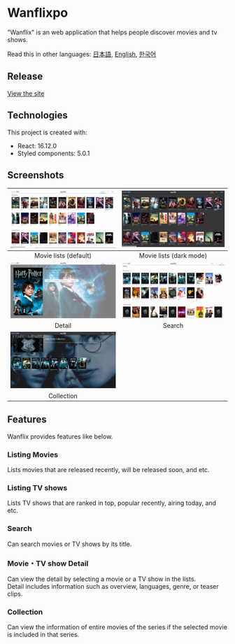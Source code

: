 # Wanflixpo

"Wanflix" is an web application that helps people discover movies and tv shows.

Read this in other languages: [日本語](./README.md), [English](./README.en.md), [한국어](./README.ko.md)

## Release

<a href="https://wanflix.netlify.app/#/">View the site</a>

## Technologies

This project is created with:

- React: 16.12.0
- Styled components: 5.0.1

## Screenshots

|    <img src="./src/assets/screenshots/list.png" alt="drawing" width="300"/>    | <img src="./src/assets/screenshots/list_dark.png" alt="drawing" width="300"/> |
| :----------------------------------------------------------------------------: | :---------------------------------------------------------------------------: |
|                             Movie lists (default)                              |                            Movie lists (dark mode)                            |
|   <img src="./src/assets/screenshots/detail.png" alt="drawing" width="300"/>   |  <img src="./src/assets/screenshots/search.png" alt="drawing" width="300"/>   |
|                                     Detail                                     |                                    Search                                     |
| <img src="./src/assets/screenshots/collection.png" alt="drawing" width="300"/> |
|                                   Collection                                   |

## Features

Wanflix provides features like below.

### Listing Movies

Lists movies that are released recently, will be released soon, and etc.

### Listing TV shows

Lists TV shows that are ranked in top, popular recently, airing today, and etc.

### Search

Can search movies or TV shows by its title.

### Movie・TV show Detail

Can view the detail by selecting a movie or a TV show in the lists.\
Detail includes information such as overview, languages, genre, or teaser clips.

### Collection

Can view the information of entire movies of the series if the selected movie is included in that series.
